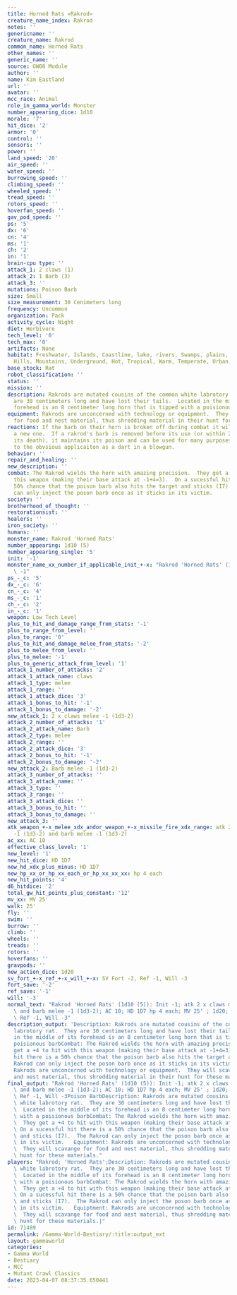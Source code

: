 ```yaml
---
title: Horned Rats «Rakrod»
creature_name_index: Rakrod
notes: ''
genericname: ''
creature_name: Rakrod
common_name: Horned Rats
other_names: ''
generic_name: ''
source: GW08 Module
author: ''
name: Kim Eastland
url: ''
avatar: ''
mcc_race: Animal
role_in_gamma_world: Monster
number_appearing_dice: 1d10
morale: '7'
hit_dice: '2'
armor: '0'
control: ''
sensors: ''
power: ''
land_speed: '20'
air_speed: ''
water_speed: ''
burrowing_speed: ''
climbing_speed: ''
wheeled_speed: ''
tread_speed: ''
rotors_speed: ''
hoverfan_speed: ''
gav_pod_speed: ''
ps: '5'
dx: '6'
cn: '4'
ms: '1'
ch: '2'
in: '1'
brain-cpu type: ''
attack_1: 2 claws (1)
attack_2: 1 Barb (3)
attack_3: ''
mutations: Poison Barb
size: Small
size_measurement: 30 Cenimeters long
frequency: Uncommon
organization: Pack
activity_cycle: Night
diet: Herbivore
tech_level: '0'
tech_max: '0'
artifacts: None
habitat: Freshwater, Islands, Coastline, lake, rivers, Swamps, plains, desert, forest,
  Hills, Mountains, Underground, Hot, Tropical, Warm, Temperate, Urban, Rural, Ruins
base_stock: Rat
robot_classification: ''
status: ''
mission: ''
description: Rakrods are mutated cousins of the common white labrotory rat.  They
  are 30 centimeters long and have lost their tails.  Located in the middle of its
  forehead is an 8 centimeter long horn that is tipped with a poisionous barb
equipment: Rakrods are unconcerned with technology or equipment.  They will scavange
  for food and nest material, thus shredding material in their hunt for these materials.
reactions: If the barb on their horn is broken off during combat it will take grow
  a new one.  If a rakrod's barb is removed before its use (or within 2 actions after
  its death), it maintains its poison and can be used for many purposes in addition
  to the obvsious applicaiton as a dart in a blowgun.
behavior: ''
repair_and_healing: ''
new_description: ''
combat: The Rakrod wields the horn with amazing precision.  They get a +4 to hit with
  this weapon (making their base attack at -1+4=3).  On a sucessful hit there is a
  50% chance that the poison barb also hits the target and sticks (I7).  The Rakrod
  can only inject the poson barb once as it sticks in its victim.
society: ''
brotherhood_of_thought: ''
restorationsist: ''
healers: ''
iron_society: ''
humans: ''
monster_name: Rakrod 'Horned Rats'
number_appearing: 1d10 (5)
number_appearing_single: '5'
init: '-1'
monster_name_xx_number_if_applicable_init_+-x: "Rakrod 'Horned Rats' (1d10 (5)): Init\
  \ -1"
ps_-_c: '5'
dx_-_c: '6'
cn_-_c: '4'
ms_-_c: '1'
ch_-_c: '2'
in_-_c: '1'
weapon: Low Tech Level
plus_to_hit_and_damage_range_from_stats: '-1'
plus_to_range_from_level: ''
plus_to_range: '0'
plus_to_hit_and_damage_melee_from_stats: '-2'
plus_to_melee_from_level: ''
plus_to_melee: '-1'
plus_to_generic_attack_from_level: '1'
attack_1_number_of_attacks: '2'
attack_1_attack_name: claws
attack_1_type: melee
attack_1_range: ''
attack_1_attack_dice: '3'
attack_1_bonus_to_hit: '-1'
attack_1_bonus_to_damage: '-2'
new_attack_1: 2 x claws melee -1 (1d3-2)
attack_2_number_of_attacks: '1'
attack_2_attack_name: Barb
attack_2_type: melee
attack_2_range: ''
attack_2_attack_dice: '3'
attack_2_bonus_to_hit: '-1'
attack_2_bonus_to_damage: '-2'
new_attack_2: Barb melee -1 (1d3-2)
attack_3_number_of_attacks: ''
attack_3_attack_name: ''
attack_3_type: ''
attack_3_range: ''
attack_3_attack_dice: ''
attack_3_bonus_to_hit: ''
attack_3_bonus_to_damage: ''
new_attack_3: ''
atk_weapon_+-x_melee_xdx_andor_weapon_+-x_missile_fire_xdx_range: atk 2 x claws melee
  -1 (1d3-2) and barb melee -1 (1d3-2)
ac_xx: AC 10
effective_class_level: '1'
new_level: '1'
new_hit_dice: HD 1D7
new_hd_xdx_plus_minus: HD 1D7
new_hp_xx_or_hp_xx_each_or_hp_xx_xx_xx: hp 4 each
new_hit_points: '4'
d6_hitdice: '2'
total_gw_hit_points_plus_constant: '12'
mv_xx: MV 25'
walk: 25'
fly: ''
swim: ''
burrow: ''
climb: ''
wheels: ''
treads: ''
rotors: ''
hoverfans: ''
gravpods: ''
new_action_dice: 1d20
sv_fort_+-x_ref_+-x_will_+-x: SV Fort -2, Ref -1, Will -3
fort_save: '-2'
ref_save: '-1'
will: '-3'
normal_text: "Rakrod 'Horned Rats' (1d10 (5)): Init -1; atk 2 x claws melee -1 (1d3-2)\
  \ and barb melee -1 (1d3-2); AC 10; HD 1D7 hp 4 each; MV 25' ; 1d20; SV Fort -2,\
  \ Ref -1, Will -3"
description_output: 'Description: Rakrods are mutated cousins of the common white
  labrotory rat.  They are 30 centimeters long and have lost their tails.  Located
  in the middle of its forehead is an 8 centimeter long horn that is tipped with a
  poisionous barbCombat: The Rakrod wields the horn with amazing precision.  They
  get a +4 to hit with this weapon (making their base attack at -1+4=3).  On a sucessful
  hit there is a 50% chance that the poison barb also hits the target and sticks (I7).  The
  Rakrod can only inject the poson barb once as it sticks in its victim.   Equiptment:
  Rakrods are unconcerned with technology or equipment.  They will scavange for food
  and nest material, thus shredding material in their hunt for these materials.'
final_output: "Rakrod 'Horned Rats' (1d10 (5)): Init -1; atk 2 x claws melee -1 (1d3-2)\
  \ and barb melee -1 (1d3-2); AC 10; HD 1D7 hp 4 each; MV 25' ; 1d20; SV Fort -2,\
  \ Ref -1, Will -3Poison BarbDescription: Rakrods are mutated cousins of the common\
  \ white labrotory rat.  They are 30 centimeters long and have lost their tails.\
  \  Located in the middle of its forehead is an 8 centimeter long horn that is tipped\
  \ with a poisionous barbCombat: The Rakrod wields the horn with amazing precision.\
  \  They get a +4 to hit with this weapon (making their base attack at -1+4=3). \
  \ On a sucessful hit there is a 50% chance that the poison barb also hits the target\
  \ and sticks (I7).  The Rakrod can only inject the poson barb once as it sticks\
  \ in its victim.   Equiptment: Rakrods are unconcerned with technology or equipment.\
  \  They will scavange for food and nest material, thus shredding material in their\
  \ hunt for these materials."
players: "Rakrod; 'Horned Rats';Description: Rakrods are mutated cousins of the common\
  \ white labrotory rat.  They are 30 centimeters long and have lost their tails.\
  \  Located in the middle of its forehead is an 8 centimeter long horn that is tipped\
  \ with a poisionous barbCombat: The Rakrod wields the horn with amazing precision.\
  \  They get a +4 to hit with this weapon (making their base attack at -1+4=3). \
  \ On a sucessful hit there is a 50% chance that the poison barb also hits the target\
  \ and sticks (I7).  The Rakrod can only inject the poson barb once as it sticks\
  \ in its victim.   Equiptment: Rakrods are unconcerned with technology or equipment.\
  \  They will scavange for food and nest material, thus shredding material in their\
  \ hunt for these materials.|"
id: 71489
permalink: /Gamma-World-Bestiary/:title:output_ext
layout: gammaworld
categories:
- Gamma World
- Bestiary
- MCC
- Mutant Crawl Classics
date: 2023-04-07 08:37:35.650441
---
```


